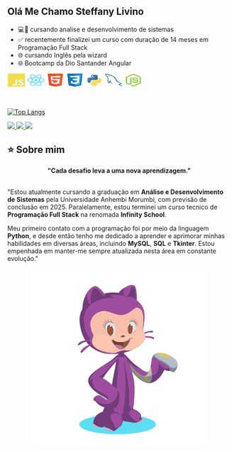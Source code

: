 ## Olá Me Chamo Steffany Livino 

- 💻📱 cursando analise e desenvolvimento de sistemas
- ✅ recentemente finalizei um curso com duração de 14 meses em Programação Full Stack
- 🌐 cursando Inglês pela wizard
- 🌐 Bootcamp da Dio Santander Angular

  
<div style="display: inline_block">
  <img align="center" alt="Steffany-Js" height="30" width="40" src="https://raw.githubusercontent.com/devicons/devicon/master/icons/javascript/javascript-plain.svg">
  <img align="center" alt="Steffany-React" height="30" width="40" src="https://raw.githubusercontent.com/devicons/devicon/master/icons/react/react-original.svg">
  <img align="center" alt="Steffany-HTML" height="30" width="40" src="https://raw.githubusercontent.com/devicons/devicon/master/icons/html5/html5-original.svg">
  <img align="center" alt="Steffany-CSS" height="30" width="40" src="https://raw.githubusercontent.com/devicons/devicon/master/icons/css3/css3-original.svg">
  <img align="center" alt="Steffany-Python" height="30" width="40" src="https://raw.githubusercontent.com/devicons/devicon/master/icons/python/python-original.svg">
  <img align="center" alt="Steffany-Mysql" height="30" width="40" src="https://raw.githubusercontent.com/devicons/devicon/master/icons/mysql/mysql-original.svg">
  <img align="center" alt="Steffany-Nodejs" height="30" width="40" src="https://raw.githubusercontent.com/devicons/devicon/master/icons/nodejs/nodejs-original.svg">
</div> <br><br>


[![Top Langs](https://github-readme-stats.vercel.app/api/top-langs/?username=Steffanylivino&layout=donut)](https://github.com/Steffanylivino/github-readme-stats)
<div align="left">
  <a href="https://github.com/SteffanyLivino" target="_blank">
    <img src="https://img.shields.io/badge/GitHub-100000?style=for-the-badge&logo=github&logoColor=white" target="_blank">
  </a>
 
  <a href = "mailto:steffanylivino0@gmail.com">
    <img src="https://img.shields.io/badge/Gmail-D14836?style=for-the-badge&logo=gmail&logoColor=white">
  </a>
  <a href="https://www.linkedin.com/in/steffany-livino-69a6981a1/" target="_blank">
    <img src="https://img.shields.io/badge/-LinkedIn-%230077B5?style=for-the-badge&logo=linkedin&logoColor=white" target="_blank">
  </a>
  <br>
  
</div>

## ⭐️ Sobre mim
<div align='center'>
  <b>"Cada desafio leva a uma nova aprendizagem." </b>
</div><br>

"Estou atualmente cursando a graduação em <b>Análise e Desenvolvimento de Sistemas</b> pela Universidade Anhembi Morumbi, com previsão de conclusão em 2025. Paralelamente, estou terminei um curso tecnico  de <b>Programação Full Stack</b> na renomada <b>Infinity School</b>.

Meu primeiro contato com a programação foi por meio da linguagem <b>Python</b>, e desde então tenho me dedicado a aprender e aprimorar minhas habilidades em diversas áreas, incluindo <b>MySQL</b>, <b>SQL</b> e <b>Tkinter</b>. Estou empenhada em manter-me sempre atualizada nesta área em constante evolução."
<p align="center">
  <img widht="300" height="400" src="https://github.com/Steffanylivino/SteffanyLivino/blob/main/.github/octocat-1696463017772.png">
</p>
<br><br>







